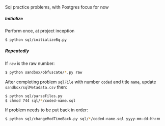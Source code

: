 Sql practice problems, with Postgres focus for now

##### Initialize
Perform once, at project inception
```bash
$ python sql/initializeBq.py
```

##### Repeatedly
If `raw` is the raw number:
```bash
$ python sandbox/obfuscate/*.py raw
```
After completing problem `sqlFile` with number `coded` and title `name`, update `sandbox/sqlMetadata.csv` then:
```bash
$ python sql/parseFiles.py
$ chmod 744 sql/*/coded-name.sql
```
If problem needs to be put back in order:
```bash
$ python sql/changeModTimeBack.py sql/*/coded-name.sql yyyy-mm-dd-hh:mm:ss
```

